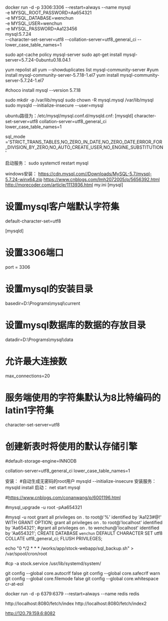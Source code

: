 docker run -d  -p 3306:3306 --restart=always --name mysql \
-e MYSQL_ROOT_PASSWORD=Aa654321 \
-e MYSQL_DATABASE=wenchun \
-e MYSQL_USER=wenchun \
-e MYSQL_PASSWORD=Aa123456 \
mysql:5.7.24 \
--character-set-server=utf8 --collation-server=utf8_general_ci --lower_case_table_names=1

sudo apt-cache policy mysql-server
sudo apt-get install mysql-server=5.7.24-0ubuntu0.18.04.1

yum repolist all
yum --showduplicates list mysql-community-server
#yum install mysql-community-server-5.7.18-1.el7
yum install mysql-community-server-5.7.24-1.el7

#choco install mysql --version 5.7.18

sudo mkdir -p /var/lib/mysql
sudo chown -R mysql.mysql /var/lib/mysql
sudo mysqld --initialize-insecure --user=mysql

ubuntu路径为：/etc/mysql/mysql.conf.d/mysqld.cnf:
[mysqld]
character-set-server=utf8
collation-server=utf8_general_ci
lower_case_table_names=1

sql_mode ='STRICT_TRANS_TABLES,NO_ZERO_IN_DATE,NO_ZERO_DATE,ERROR_FOR_DIVISION_BY_ZERO,NO_AUTO_CREATE_USER,NO_ENGINE_SUBSTITUTION'

启动服务：
sudo systemctl restart mysql

windows安装：
https://cdn.mysql.com//Downloads/MySQL-5.7/mysql-5.7.24-winx64.zip
https://www.cnblogs.com/lmh2072005/p/5656392.html
http://morecoder.com/article/1113936.html
my.ini
[mysql]
# 设置mysql客户端默认字符集
default-character-set=utf8
 
[mysqld]
# 设置3306端口
port = 3306
# 设置mysql的安装目录
basedir=D:\Programs\mysql\current
# 设置mysql数据库的数据的存放目录
datadir=D:\Programs\mysql\data
# 允许最大连接数
max_connections=20
# 服务端使用的字符集默认为8比特编码的latin1字符集
character-set-server=utf8

# 创建新表时将使用的默认存储引擎
#default-storage-engine=INNODB

collation-server=utf8_general_ci
lower_case_table_names=1

安装：
#自动生成无密码的root用户
mysqld --initialize-insecure
安装服务：
mysqld install
启动：
net start mysql

#https://www.cnblogs.com/conanwang/p/6001196.html

#mysql_upgrade -u root -pAa654321

#mysql -u root
grant all privileges on *.* to root@'%' identified by 'Aa123#@!' WITH GRANT OPTION;
grant all privileges on *.* to root@'localhost' identified by 'Aa654321';
#grant all privileges on *.* to wenchun@'localhost' identified by 'Aa654321';
CREATE DATABASE `wenchun` DEFAULT CHARACTER SET utf8 COLLATE utf8_general_ci; 
FLUSH PRIVILEGES; 

echo "0 */2 * * * /works/app/stock-webapp/sql_backup.sh" > /var/spool/cron/root  

#cp -a stock.service /usr/lib/systemd/system/

git config --global core.autocrlf false
git config --global core.safecrlf warn
git config --global core.filemode false
git config --global core.whitespace cr-at-eol

docker run -d -p 6379:6379 --restart=always --name redis redis

http://localhost:8080/fetch/index
http://localhost:8080/fetch/index2

http://120.79.159.6:8082